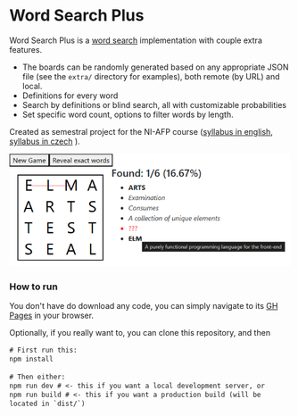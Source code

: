 # Word Search Plus

Word Search Plus is a [word search](https://en.wikipedia.org/wiki/Word_search ) implementation with couple extra features.

* The boards can be randomly generated based on any appropriate JSON file (see the `extra/` directory for examples), both remote (by URL) and local.
* Definitions for every word
* Search by definitions or blind search, all with customizable probabilities
* Set specific word count, options to filter words by length.

Created as semestral project for the NI-AFP course ([syllabus in english](https://bk.fit.cvut.cz/en/predmety/00/00/00/00/00/00/06/15/75/p6157506.html ), [syllabus in czech](https://bk.fit.cvut.cz/cz/predmety/00/00/00/00/00/00/06/15/75/p6157506.html ) ).

![](img/image.png)

### How to run

You don't have do download any code, you can simply navigate to its [GH Pages](https://dolezvo1.github.io/wordsearchplus/ ) in your browser.

Optionally, if you really want to, you can clone this repository, and then

```shell
# First run this:
npm install

# Then either:
npm run dev # <- this if you want a local development server, or
npm run build # <- this if you want a production build (will be located in `dist/`)
```
